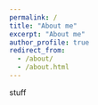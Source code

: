 ```yaml
---
permalink: /
title: "About me"
excerpt: "About me"
author_profile: true
redirect_from: 
  - /about/
  - /about.html
---
```


stuff

